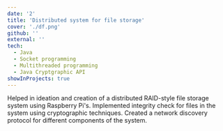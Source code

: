 ```yaml
---
date: '2'
title: 'Distributed system for file storage'
cover: './df.png'
github: ''
external: ''
tech:
  - Java
  - Socket programming
  - Multithreaded programming
  - Java Cryptgraphic API
showInProjects: true
---
```


Helped in ideation and creation of a distributed RAID-style file storage
system using Raspberry Pi's. Implemented integrity check for files in the
system using cryptographic techniques. Created a network discovery
protocol for different components of the system.
